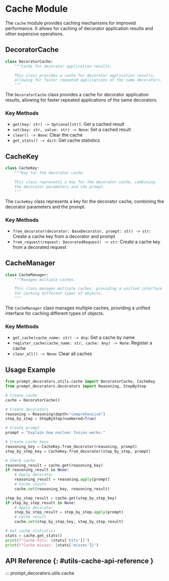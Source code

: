 # Cache Module

The `cache` module provides caching mechanisms for improved performance. It allows for caching of decorator application results and other expensive operations.

## DecoratorCache

```python
class DecoratorCache:
    """Cache for decorator application results.

    This class provides a cache for decorator application results,
    allowing for faster repeated applications of the same decorators.
    """
```

The `DecoratorCache` class provides a cache for decorator application results, allowing for faster repeated applications of the same decorators.

### Key Methods

- `get(key: str) -> Optional[str]`: Get a cached result
- `set(key: str, value: str) -> None`: Set a cached result
- `clear() -> None`: Clear the cache
- `get_stats() -> dict`: Get cache statistics

## CacheKey

```python
class CacheKey:
    """Key for the decorator cache.

    This class represents a key for the decorator cache, combining
    the decorator parameters and the prompt.
    """
```

The `CacheKey` class represents a key for the decorator cache, combining the decorator parameters and the prompt.

### Key Methods

- `from_decorator(decorator: BaseDecorator, prompt: str) -> str`: Create a cache key from a decorator and prompt
- `from_request(request: DecoratedRequest) -> str`: Create a cache key from a decorated request

## CacheManager

```python
class CacheManager:
    """Manages multiple caches.

    This class manages multiple caches, providing a unified interface
    for caching different types of objects.
    """
```

The `CacheManager` class manages multiple caches, providing a unified interface for caching different types of objects.

### Key Methods

- `get_cache(cache_name: str) -> Any`: Get a cache by name
- `register_cache(cache_name: str, cache: Any) -> None`: Register a cache
- `clear_all() -> None`: Clear all caches

## Usage Example

```python
from prompt_decorators.utils.cache import DecoratorCache, CacheKey
from prompt_decorators.decorators import Reasoning, StepByStep

# Create cache
cache = DecoratorCache()

# Create decorators
reasoning = Reasoning(depth="comprehensive")
step_by_step = StepByStep(numbered=True)

# Create prompt
prompt = "Explain how nuclear fusion works."

# Create cache keys
reasoning_key = CacheKey.from_decorator(reasoning, prompt)
step_by_step_key = CacheKey.from_decorator(step_by_step, prompt)

# Check cache
reasoning_result = cache.get(reasoning_key)
if reasoning_result is None:
    # Apply decorator
    reasoning_result = reasoning.apply(prompt)
    # Cache result
    cache.set(reasoning_key, reasoning_result)

step_by_step_result = cache.get(step_by_step_key)
if step_by_step_result is None:
    # Apply decorator
    step_by_step_result = step_by_step.apply(prompt)
    # Cache result
    cache.set(step_by_step_key, step_by_step_result)

# Get cache statistics
stats = cache.get_stats()
print(f"Cache hits: {stats['hits']}")
print(f"Cache misses: {stats['misses']}")
```

## API Reference {: #utils-cache-api-reference }

::: prompt_decorators.utils.cache
